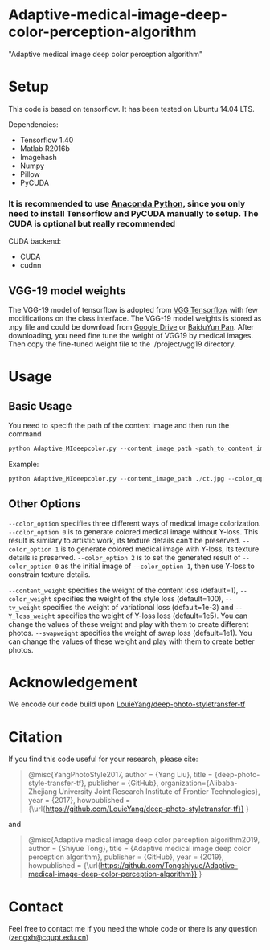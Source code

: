 # Adaptive-medical-image-deep-color-perception-algorithm
"Adaptive medical image deep color perception algorithm"
 

# Setup
This code is based on tensorflow. It has been tested on Ubuntu 14.04 LTS.

Dependencies:

* Tensorflow 1.40
* Matlab R2016b
* Imagehash
* Numpy
* Pillow
* PyCUDA  
### It is recommended to use [Anaconda Python](https://www.continuum.io/anaconda-overview), since you only need to install Tensorflow and PyCUDA manually to setup. The CUDA is optional but really recommended

CUDA backend:

* CUDA
* cudnn

## VGG-19 model weights

The VGG-19 model of tensorflow is adopted from [VGG Tensorflow](https://github.com/machrisaa/tensorflow-vgg) with few modifications on the class interface. The VGG-19 model weights is stored as .npy file and could be download from [Google Drive](https://drive.google.com/file/d/0BxvKyd83BJjYY01PYi1XQjB5R0E/view) or [BaiduYun Pan](https://pan.baidu.com/s/1o9weflK). After downloading, you need fine tune the weight of VGG19 by medical images. Then copy the fine-tuned weight file to the ./project/vgg19 directory.

# Usage

## Basic Usage

You need to specift the path of the content image and then run the command

```python
python Adaptive_MIdeepcolor.py --content_image_path <path_to_content_image> --color_option 2
```

Example:

```python
python Adaptive_MIdeepcolor.py --content_image_path ./ct.jpg --color_option 2
```
## Other Options

`--color_option` specifies three different ways of medical image colorization. `--color_option 0` is to generate colored medical image without Y-loss. This result is similary to artistic work, its texture details can't be preserved. `--color_option 1` is to generate colored medical image with Y-loss, its texture details is preserved.
`--color_option 2` is to set the generated result of `--color_option 0` as the initial image of `--color_option 1`, then use Y-loss to constrain texture details.

`--content_weight` specifies the weight of the content loss (default=1), `--color_weight` specifies the weight of the style loss (default=100), `--tv_weight` specifies the weight of variational loss (default=1e-3) and `--Y_loss_weight` specifies the weight of Y-loss loss (default=1e5). You can change the values of these weight and play with them to create different photos. `--swapweight` specifies the weight of swap loss (default=1e1). You can change the values of these weight and play with them to create better photos.




# Acknowledgement

We encode our code build upon [LouieYang/deep-photo-styletransfer-tf](https://github.com/LouieYang/deep-photo-styletransfer-tf)

# Citation

If you find this code useful for your research, please cite:

>@misc{YangPhotoStyle2017,
>  author = {Yang Liu},
>  title = {deep-photo-style-transfer-tf},
>  publisher = {GitHub},
>  organization={Alibaba-Zhejiang University Joint Research Institute of Frontier Technologies},
>  year = {2017},
>  howpublished = {\url{https://github.com/LouieYang/deep-photo-styletransfer-tf}}
>}

and

>@misc{Adaptive medical image deep color perception algorithm2019,
>  author = {Shiyue Tong},
>  title = {Adaptive medical image deep color perception algorithm},
>  publisher = {GitHub},
>  year = {2019},
>  howpublished = {\url{https://github.com/Tongshiyue/Adaptive-medical-image-deep-color-perception-algorithm}}
>}

# Contact

Feel free to contact me if you need the whole code or there is any question (zengxh@cqupt.edu.cn)

